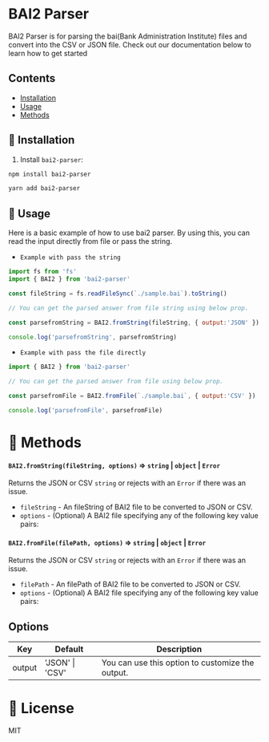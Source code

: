 # BAI2 Parser

BAI2 Parser is for parsing the bai(Bank Administration Institute) files and convert into the CSV or JSON file. 
Check out our documentation below to learn how to get started


## Contents

- [Installation](#-installation)
- [Usage](#-usage)
- [Methods](#-methods)

## 🚀 Installation

1. Install `bai2-parser`:

```bash
npm install bai2-parser
```

```bash
yarn add bai2-parser
```

## 🎉 Usage

Here is a basic example of how to use bai2 parser. By using this, you can read the input directly from file or pass the string.

 * `Example with pass the string`
 

```js
import fs from 'fs'
import { BAI2 } from 'bai2-parser'

const fileString = fs.readFileSync(`./sample.bai`).toString()

// You can get the parsed answer from file string using below prop.

const parsefromString = BAI2.fromString(fileString, { output:'JSON' })

console.log('parsefromString', parsefromString)

```

 * `Example with pass the file directly`


```js
import { BAI2 } from 'bai2-parser'

// You can get the parsed answer from file using below prop.

const parsefromFile = BAI2.fromFile(`./sample.bai`, { output:'CSV' })

console.log('parsefromFile', parsefromFile)

```


# 📖 Methods

#### `BAI2.fromString(fileString, options)` => `string` | `object` | `Error`

Returns the JSON or CSV `string` or rejects with an `Error` if there was an issue.

* `fileString` - An fileString of BAI2 file to be converted to JSON or CSV.
* `options`    - (Optional) A BAI2 file specifying any of the following key value pairs:

#### `BAI2.fromFile(filePath, options)` => `string` | `object` | `Error`

Returns the JSON or CSV `string` or rejects with an `Error` if there was an issue.

* `filePath`   - An filePath of BAI2 file to be converted to JSON or CSV.
* `options`    - (Optional) A BAI2 file specifying any of the following key value pairs:

## Options

| Key      | Default         | Description                                      |
| -------- | --------------- | ------------------------------------------------ |
| output   | 'JSON' \| 'CSV' | You can use this option to customize the output. |



# 📄 License

MIT
